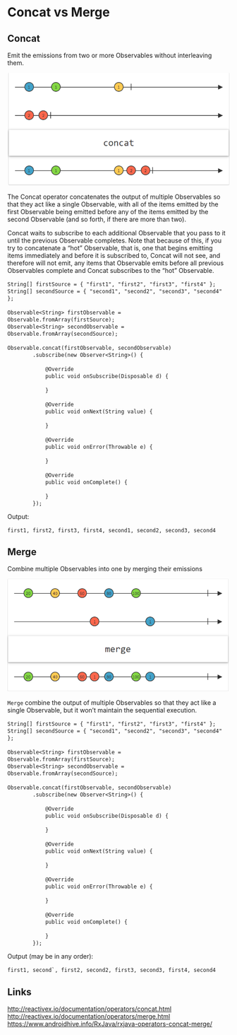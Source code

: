 # Concat vs Merge

## Concat

Emit the emissions from two or more Observables without interleaving them. 

![](./res/concat.png "concat")

The Concat operator concatenates the output of multiple Observables so that they act like a single Observable, with all of the items emitted by the first Observable being emitted before any of the items emitted by the second Observable (and so forth, if there are more than two).

Concat waits to subscribe to each additional Observable that you pass to it until the previous Observable completes. Note that because of this, if you try to concatenate a “hot” Observable, that is, one that begins emitting items immediately and before it is subscribed to, Concat will not see, and therefore will not emit, any items that Observable emits before all previous Observables complete and Concat subscribes to the “hot” Observable.

```
String[] firstSource = { "first1", "first2", "first3", "first4" };
String[] secondSource = { "second1", "second2", "second3", "second4" };

Observable<String> firstObservable = Observable.fromArray(firstSource);
Observable<String> secondObservable = Observable.fromArray(secondSource);

Observable.concat(firstObservable, secondObservable)
        .subscribe(new Observer<String>() {

            @Override
            public void onSubscribe(Disposable d) {
                
            }

            @Override
            public void onNext(String value) {

            }

            @Override
            public void onError(Throwable e) {

            }

            @Override
            public void onComplete() {

            }
        });
```

Output: 

```
first1, first2, first3, first4, second1, second2, second3, second4 
```

## Merge

Combine multiple Observables into one by merging their emissions

![](./res/merge.png "merge")

`Merge` combine the output of multiple Observables so that they act like a single Observable, but it won’t maintain the sequential execution.

```
String[] firstSource = { "first1", "first2", "first3", "first4" };
String[] secondSource = { "second1", "second2", "second3", "second4" };

Observable<String> firstObservable = Observable.fromArray(firstSource);
Observable<String> secondObservable = Observable.fromArray(secondSource);

Observable.concat(firstObservable, secondObservable)
        .subscribe(new Observer<String>() {

            @Override
            public void onSubscribe(Disposable d) {
                
            }

            @Override
            public void onNext(String value) {

            }

            @Override
            public void onError(Throwable e) {

            }

            @Override
            public void onComplete() {

            }
        });
```

Output (may be in any order): 

```
first1, second`, first2, second2, first3, second3, first4, second4
```

## Links
http://reactivex.io/documentation/operators/concat.html  
http://reactivex.io/documentation/operators/merge.html  
https://www.androidhive.info/RxJava/rxjava-operators-concat-merge/  

